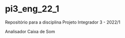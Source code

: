 # pi3_eng_22_1
Repositório para a disciplina Projeto Integrador 3 - 2022/1

Analisador Caixa de Som
